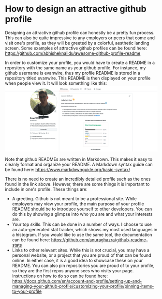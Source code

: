 # How to design an attractive github profile

Designing an attractive github profile can honestly be a pretty fun process. This can also be quite impressive to any employers or peers that come and visit one's profile, as they will be greeted by a colorful, aesthetic landing screen. Some examples of attractive github profiles can be found here: https://github.com/abhisheknaiidu/awesome-github-profile-readme

In order to customize your profile, you would have to create a README in a repository with the same name as your github profile. For instance, my github username is evanwire, thus my profile README is stored in a repository titled evanwire. This README is then displayed on your profile when people view it. It will look something like this:
![My github profile](./img1.png)

Note that github READMEs are written in Markdown. This makes it easy to cleanly format and organize your README. A Markdown syntax guide can be found here: https://www.markdownguide.org/basic-syntax/

There is no need to create an incredibly detailed profile such as the ones found in the link above. However, there are some things it is important to include in one's profile. These things are:
* A greeting. Github is not meant to be a professional site. While employers may view your profile, the main purpose of your profile README should be to introduce yourself to other developers. You can do this by showing a glimpse into who you are and what your interests are.
* Your top skills. This can be done in a number of ways. I choose to use an auto-generated stat tracker, which shows my most used languages in a histogram. If you would like to use the same tool, the documentation can be found here: https://github.com/anuraghazra/github-readme-stats
* Links to other relevant sites. While this is not crucial, you may have a personal website, or a project that you are proud of that can be found online. In either case, it is a good idea to showcase these on your README. You can also pin repositories you are proud of to your profile, so they are the first repos anyone sees who visits your page. Instructions on how to do so can be found here: https://docs.github.com/en/account-and-profile/setting-up-and-managing-your-github-profile/customizing-your-profile/pinning-items-to-your-profile
